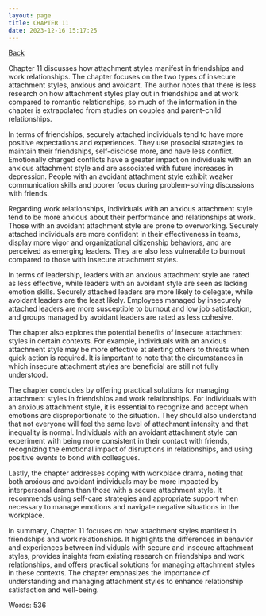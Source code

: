 ```yaml
---
layout: page
title: CHAPTER 11
date: 2023-12-16 15:17:25
---
```


[Back](./)


Chapter 11 discusses how attachment styles manifest in friendships and work relationships. The chapter focuses on the two types of insecure attachment styles, anxious and avoidant. The author notes that there is less research on how attachment styles play out in friendships and at work compared to romantic relationships, so much of the information in the chapter is extrapolated from studies on couples and parent-child relationships.

In terms of friendships, securely attached individuals tend to have more positive expectations and experiences. They use prosocial strategies to maintain their friendships, self-disclose more, and have less conflict. Emotionally charged conflicts have a greater impact on individuals with an anxious attachment style and are associated with future increases in depression. People with an avoidant attachment style exhibit weaker communication skills and poorer focus during problem-solving discussions with friends.

Regarding work relationships, individuals with an anxious attachment style tend to be more anxious about their performance and relationships at work. Those with an avoidant attachment style are prone to overworking. Securely attached individuals are more confident in their effectiveness in teams, display more vigor and organizational citizenship behaviors, and are perceived as emerging leaders. They are also less vulnerable to burnout compared to those with insecure attachment styles.

In terms of leadership, leaders with an anxious attachment style are rated as less effective, while leaders with an avoidant style are seen as lacking emotion skills. Securely attached leaders are more likely to delegate, while avoidant leaders are the least likely. Employees managed by insecurely attached leaders are more susceptible to burnout and low job satisfaction, and groups managed by avoidant leaders are rated as less cohesive.

The chapter also explores the potential benefits of insecure attachment styles in certain contexts. For example, individuals with an anxious attachment style may be more effective at alerting others to threats when quick action is required. It is important to note that the circumstances in which insecure attachment styles are beneficial are still not fully understood.

The chapter concludes by offering practical solutions for managing attachment styles in friendships and work relationships. For individuals with an anxious attachment style, it is essential to recognize and accept when emotions are disproportionate to the situation. They should also understand that not everyone will feel the same level of attachment intensity and that inequality is normal. Individuals with an avoidant attachment style can experiment with being more consistent in their contact with friends, recognizing the emotional impact of disruptions in relationships, and using positive events to bond with colleagues.

Lastly, the chapter addresses coping with workplace drama, noting that both anxious and avoidant individuals may be more impacted by interpersonal drama than those with a secure attachment style. It recommends using self-care strategies and appropriate support when necessary to manage emotions and navigate negative situations in the workplace.

In summary, Chapter 11 focuses on how attachment styles manifest in friendships and work relationships. It highlights the differences in behavior and experiences between individuals with secure and insecure attachment styles, provides insights from existing research on friendships and work relationships, and offers practical solutions for managing attachment styles in these contexts. The chapter emphasizes the importance of understanding and managing attachment styles to enhance relationship satisfaction and well-being.

Words: 536